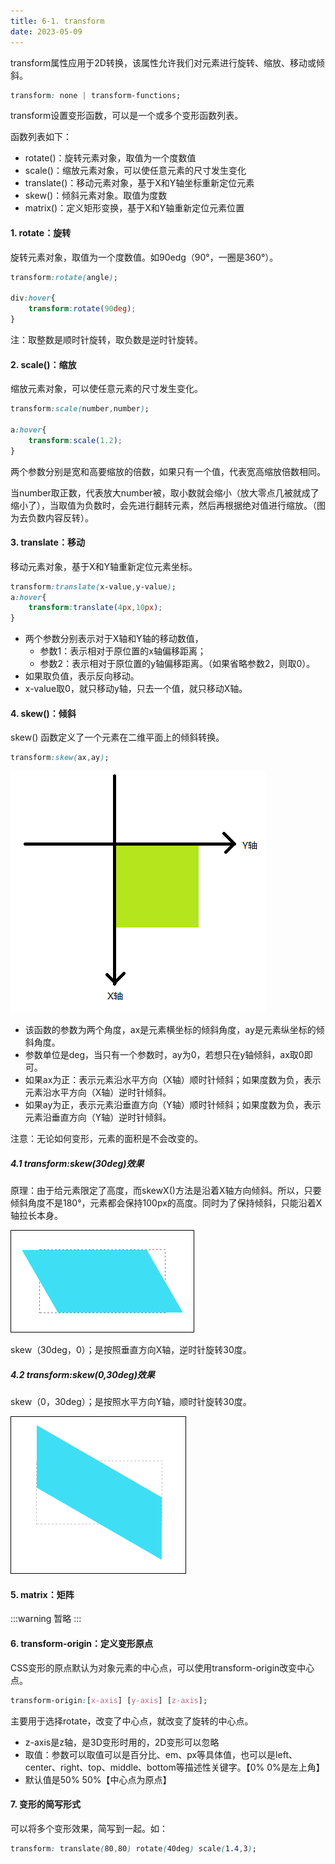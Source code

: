 ```yaml
---
title: 6-1. transform
date: 2023-05-09
---
```

transform属性应用于2D转换，该属性允许我们对元素进行旋转、缩放、移动或倾斜。
```css
transform: none | transform-functions;
```
transform设置变形函数，可以是一个或多个变形函数列表。 

函数列表如下：
- rotate()：旋转元素对象，取值为一个度数值
- scale()：缩放元素对象，可以使任意元素的尺寸发生变化
- translate()：移动元素对象，基于X和Y轴坐标重新定位元素
- skew()：倾斜元素对象。取值为度数
- matrix()：定义矩形变换，基于X和Y轴重新定位元素位置

#### 1. rotate：旋转
旋转元素对象，取值为一个度数值。如90edg（90°，一圈是360°）。
```css
transform:rotate(angle);

div:hover{
    transform:rotate(90deg);
}
```
注：取整数是顺时针旋转，取负数是逆时针旋转。

#### 2. scale()：缩放
缩放元素对象，可以使任意元素的尺寸发生变化。
```css
transform:scale(number,number);

a:hover{
    transform:scale(1.2);
}
```
两个参数分别是宽和高要缩放的倍数，如果只有一个值，代表宽高缩放倍数相同。

当number取正数，代表放大number被，取小数就会缩小（放大零点几被就成了缩小了），当取值为负数时，会先进行翻转元素，然后再根据绝对值进行缩放。（图为去负数内容反转）。

#### 3. translate：移动
移动元素对象，基于X和Y轴重新定位元素坐标。
```css
transform:translate(x-value,y-value);
a:hover{
    transform:translate(4px,10px);
}
```
-  两个参数分别表示对于X轴和Y轴的移动数值，
    - 参数1：表示相对于原位置的x轴偏移距离；
    - 参数2：表示相对于原位置的y轴偏移距离。（如果省略参数2，则取0）。
- 如果取负值，表示反向移动。
- x-value取0，就只移动y轴，只去一个值，就只移动X轴。


#### 4. skew()：倾斜
skew() 函数定义了一个元素在二维平面上的倾斜转换。
```css
transform:skew(ax,ay);
```
![6-1-1](/img/basic/css/6-1-1.jpg)

- 该函数的参数为两个角度，ax是元素横坐标的倾斜角度，ay是元素纵坐标的倾斜角度。
- 参数单位是deg，当只有一个参数时，ay为0，若想只在y轴倾斜，ax取0即可。
- 如果ax为正：表示元素沿水平方向（X轴）顺时针倾斜；如果度数为负，表示元素沿水平方向（X轴）逆时针倾斜。
- 如果ay为正，表示元素沿垂直方向（Y轴）顺时针倾斜；如果度数为负，表示元素沿垂直方向（Y轴）逆时针倾斜。

注意：无论如何变形，元素的面积是不会改变的。

##### 4.1 transform:skew(30deg)效果
原理：由于给元素限定了高度，而skewX()方法是沿着X轴方向倾斜。所以，只要倾斜角度不是180°，元素都会保持100px的高度。同时为了保持倾斜，只能沿着X轴拉长本身。

![6-1-2](/img/basic/css/6-1-2.jpg)

skew（30deg，0）；是按照垂直方向X轴，逆时针旋转30度。


##### 4.2 transform:skew(0,30deg)效果
skew（0，30deg）；是按照水平方向Y轴，顺时针旋转30度。

![6-1-3](/img/basic/css/6-1-3.jpg)


#### 5. matrix：矩阵
:::warning
暂略
:::

#### 6. transform-origin：定义变形原点
CSS变形的原点默认为对象元素的中心点，可以使用transform-origin改变中心点。
```css
transform-origin:[x-axis] [y-axis] [z-axis];
```
主要用于选择rotate，改变了中心点，就改变了旋转的中心点。
- z-axis是z轴，是3D变形时用的，2D变形可以忽略
- 取值：参数可以取值可以是百分比、em、px等具体值，也可以是left、center、right、top、middle、bottom等描述性关键字。【0% 0%是左上角】
- 默认值是50% 50%【中心点为原点】

#### 7. 变形的简写形式
可以将多个变形效果，简写到一起。如：
```css
transform: translate(80,80) rotate(40deg) scale(1.4,3);
```
